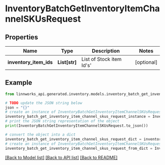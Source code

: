 # InventoryBatchGetInventoryItemChannelSKUsRequest


## Properties

Name | Type | Description | Notes
------------ | ------------- | ------------- | -------------
**inventory_item_ids** | **List[str]** | List of Stock item Id&#39;s&#39; | [optional] 

## Example

```python
from linnworks_api.generated.inventory.models.inventory_batch_get_inventory_item_channel_skus_request import InventoryBatchGetInventoryItemChannelSKUsRequest

# TODO update the JSON string below
json = "{}"
# create an instance of InventoryBatchGetInventoryItemChannelSKUsRequest from a JSON string
inventory_batch_get_inventory_item_channel_skus_request_instance = InventoryBatchGetInventoryItemChannelSKUsRequest.from_json(json)
# print the JSON string representation of the object
print(InventoryBatchGetInventoryItemChannelSKUsRequest.to_json())

# convert the object into a dict
inventory_batch_get_inventory_item_channel_skus_request_dict = inventory_batch_get_inventory_item_channel_skus_request_instance.to_dict()
# create an instance of InventoryBatchGetInventoryItemChannelSKUsRequest from a dict
inventory_batch_get_inventory_item_channel_skus_request_from_dict = InventoryBatchGetInventoryItemChannelSKUsRequest.from_dict(inventory_batch_get_inventory_item_channel_skus_request_dict)
```
[[Back to Model list]](../README.md#documentation-for-models) [[Back to API list]](../README.md#documentation-for-api-endpoints) [[Back to README]](../README.md)


